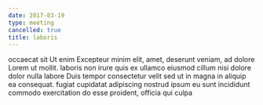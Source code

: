 ```yaml
---
date: 2017-03-19
type: meeting
cancelled: true
title: laboris
---
```

occaecat sit Ut enim Excepteur minim elit, amet, deserunt veniam, ad dolore Lorem ut mollit. laboris non irure quis ex ullamco eiusmod cillum nisi dolore dolor nulla labore Duis tempor consectetur velit sed ut in magna in aliquip ea consequat. fugiat cupidatat adipiscing nostrud ipsum eu sunt incididunt commodo exercitation do esse proident, officia qui culpa